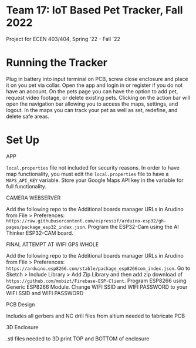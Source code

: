 # Team 17: IoT Based Pet Tracker, Fall 2022
Project for ECEN 403/404, Spring '22 - Fall '22

# Running the Tracker
Plug in battery into input terminal on PCB, screw close enclosure and place it on you pet via collar. Open the app and login in or register if you do not have an account. On the pets page you can have the option to add pet, request video footage, or delete existing pets. Clicking on the action bar will open the navigation bar allowing you to access the maps, settings, and logout. In the maps you can track your pet as well as set, redefine, and delete safe areas.

# Set Up
APP

`local.properties` file not included for security reasons. In order to have map functionality, you must edit the `local.properties` file to have a `MAPS_API_KEY` variable. Store your Google Maps API key in the variable for full functionality.

CAMERA WEBSERVER

Add the following repo to the Additional boards manager URLs in Arudino from File > Preferences: `https://raw.githubusercontent.com/espressif/arduino-esp32/gh-pages/package_esp32_index.json`. Program the ESP32-Cam using the AI Thinker ESP32-CAM board.

FINAL ATTEMPT AT WIFI GPS WHOLE

Add the following repo to the Additional boards manager URLs in Arudino from File > Preferences: `https://arduino.esp8266.com/stable/package_esp8266com_index.json`.  Go to Sketch > Include Library > Add Zip Library and then add zip download of `https://github.com/mobizt/Firebase-ESP-Client`. Program ESP8266 using Generic ESP8266 Module.
Change WIFI SSID and WIFI PASSWORD to your WIFI SSID and WIFI PASSWORD

PCB Design

Includes all gerbers and NC drill files from altium needed to fabricate PCB

3D Enclosure

.stl files needed to 3D print TOP and BOTTOM of enclosure

